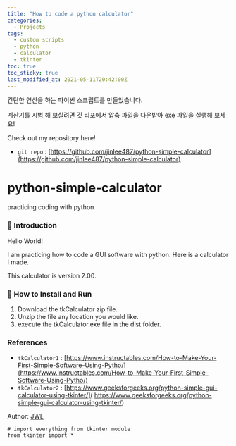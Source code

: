 ```yaml
---
title: "How to code a python calculator"
categories:
  - Projects
tags:
  - custom scripts
  - python
  - calculator
  - tkinter 
toc: true
toc_sticky: true
last_modified_at: 2021-05-11T20:42:00Z
---
```


간단한 연산을 하는 파이썬 스크립트를 만들었습니다. 

계산기를 시범 해 보실려면 깃 리포에서 압축 파일을 다운받아 exe 파일을 실행해 보세요!

Check out my repository here!
- `git repo` : [https://github.com/jinlee487/python-simple-calculator](https://github.com/jinlee487/python-simple-calculator)
# python-simple-calculator
practicing coding with python
### 👋 Introduction 

Hello World! 

I am practicing how to code a GUI software with python. Here is a calculator I made. 

This calculator is version 2.00. 
### 📑 How to Install and Run

1. Download the tkCalculator zip file. 
2. Unzip the file any location you would like. 
3. execute the tkCalculator.exe file in the dist folder.
### References
- `tkCalculator1` : [https://www.instructables.com/How-to-Make-Your-First-Simple-Software-Using-Pytho/](https://www.instructables.com/How-to-Make-Your-First-Simple-Software-Using-Pytho/)
- `tkCalculator2` : [https://www.geeksforgeeks.org/python-simple-gui-calculator-using-tkinter/]( https://www.geeksforgeeks.org/python-simple-gui-calculator-using-tkinter/)


Author: <a href="https://github.com/jinlee487">JWL</a>

```        
# import everything from tkinter module
from tkinter import *
```